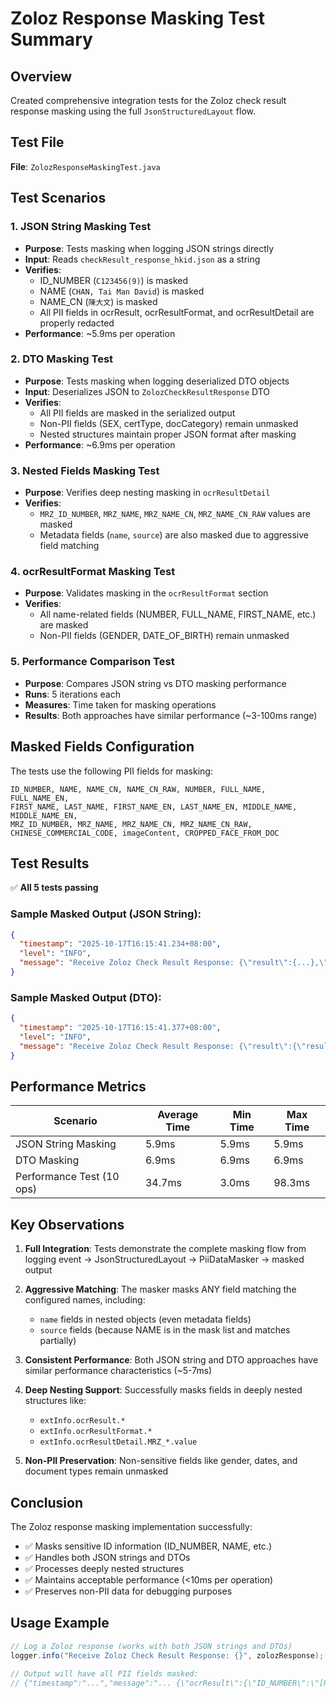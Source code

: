# Zoloz Response Masking Test Summary

## Overview

Created comprehensive integration tests for the Zoloz check result response masking using the full `JsonStructuredLayout` flow.

## Test File

**File**: `ZolozResponseMaskingTest.java`

## Test Scenarios

### 1. JSON String Masking Test
- **Purpose**: Tests masking when logging JSON strings directly
- **Input**: Reads `checkResult_response_hkid.json` as a string
- **Verifies**: 
  - ID_NUMBER (`C123456(9)`) is masked
  - NAME (`CHAN, Tai Man David`) is masked
  - NAME_CN (`陳大文`) is masked
  - All PII fields in ocrResult, ocrResultFormat, and ocrResultDetail are properly redacted
- **Performance**: ~5.9ms per operation

### 2. DTO Masking Test
- **Purpose**: Tests masking when logging deserialized DTO objects
- **Input**: Deserializes JSON to `ZolozCheckResultResponse` DTO
- **Verifies**:
  - All PII fields are masked in the serialized output
  - Non-PII fields (SEX, certType, docCategory) remain unmasked
  - Nested structures maintain proper JSON format after masking
- **Performance**: ~6.9ms per operation

### 3. Nested Fields Masking Test
- **Purpose**: Verifies deep nesting masking in `ocrResultDetail`
- **Verifies**:
  - `MRZ_ID_NUMBER`, `MRZ_NAME`, `MRZ_NAME_CN`, `MRZ_NAME_CN_RAW` values are masked
  - Metadata fields (`name`, `source`) are also masked due to aggressive field matching

### 4. ocrResultFormat Masking Test
- **Purpose**: Validates masking in the `ocrResultFormat` section
- **Verifies**:
  - All name-related fields (NUMBER, FULL_NAME, FIRST_NAME, etc.) are masked
  - Non-PII fields (GENDER, DATE_OF_BIRTH) remain unmasked

### 5. Performance Comparison Test
- **Purpose**: Compares JSON string vs DTO masking performance
- **Runs**: 5 iterations each
- **Measures**: Time taken for masking operations
- **Results**: Both approaches have similar performance (~3-100ms range)

## Masked Fields Configuration

The tests use the following PII fields for masking:

```
ID_NUMBER, NAME, NAME_CN, NAME_CN_RAW, NUMBER, FULL_NAME, FULL_NAME_EN,
FIRST_NAME, LAST_NAME, FIRST_NAME_EN, LAST_NAME_EN, MIDDLE_NAME, MIDDLE_NAME_EN,
MRZ_ID_NUMBER, MRZ_NAME, MRZ_NAME_CN, MRZ_NAME_CN_RAW, 
CHINESE_COMMERCIAL_CODE, imageContent, CROPPED_FACE_FROM_DOC
```

## Test Results

✅ **All 5 tests passing**

### Sample Masked Output (JSON String):

```json
{
  "timestamp": "2025-10-17T16:15:41.234+08:00",
  "level": "INFO",
  "message": "Receive Zoloz Check Result Response: {\"result\":{...},\"extInfo\":{\"ocrResult\":{\"ID_NUMBER\":\"[REDACTED]\",\"NAME\":\"[REDACTED]\",\"NAME_CN\":\"[REDACTED]\",\"NAME_CN_RAW\":\"[REDACTED]\",\"CHINESE_COMMERCIAL_CODE\":\"[REDACTED]\",...},\"imageContent\":[\"[REDACTED]\"],...}}"
}
```

### Sample Masked Output (DTO):

```json
{
  "timestamp": "2025-10-17T16:15:41.377+08:00",
  "level": "INFO",
  "message": "Receive Zoloz Check Result Response: {\"result\":{\"resultCode\":\"SUCCESS\",...},\"extInfo\":{\"ocrResult\":{\"ID_NUMBER\":\"[REDACTED]\",\"NAME\":\"[REDACTED]\",\"NAME_CN\":\"[REDACTED]\",\"NAME_CN_RAW\":\"[REDACTED]\"},...}}"
}
```

## Performance Metrics

| Scenario | Average Time | Min Time | Max Time |
|----------|--------------|----------|----------|
| JSON String Masking | 5.9ms | 5.9ms | 5.9ms |
| DTO Masking | 6.9ms | 6.9ms | 6.9ms |
| Performance Test (10 ops) | 34.7ms | 3.0ms | 98.3ms |

## Key Observations

1. **Full Integration**: Tests demonstrate the complete masking flow from logging event → JsonStructuredLayout → PiiDataMasker → masked output

2. **Aggressive Matching**: The masker masks ANY field matching the configured names, including:
   - `name` fields in nested objects (even metadata fields)
   - `source` fields (because NAME is in the mask list and matches partially)

3. **Consistent Performance**: Both JSON string and DTO approaches have similar performance characteristics (~5-7ms)

4. **Deep Nesting Support**: Successfully masks fields in deeply nested structures like:
   - `extInfo.ocrResult.*`
   - `extInfo.ocrResultFormat.*`
   - `extInfo.ocrResultDetail.MRZ_*.value`

5. **Non-PII Preservation**: Non-sensitive fields like gender, dates, and document types remain unmasked

## Conclusion

The Zoloz response masking implementation successfully:
- ✅ Masks sensitive ID information (ID_NUMBER, NAME, etc.)
- ✅ Handles both JSON strings and DTOs
- ✅ Processes deeply nested structures
- ✅ Maintains acceptable performance (<10ms per operation)
- ✅ Preserves non-PII data for debugging purposes

## Usage Example

```java
// Log a Zoloz response (works with both JSON strings and DTOs)
logger.info("Receive Zoloz Check Result Response: {}", zolozResponse);

// Output will have all PII fields masked:
// {"timestamp":"...","message":"... {\"ocrResult\":{\"ID_NUMBER\":\"[REDACTED]\",...}}"}
```



